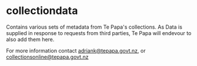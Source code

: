 # collectiondata
Contains various sets of metadata from Te Papa's collections. 
As Data is supplied in response to requests from third parties, Te Papa will endevour to also add them here. 

For more information contact adriank@tepapa.govt.nz, or collectionsonline@tepapa.govt.nz
